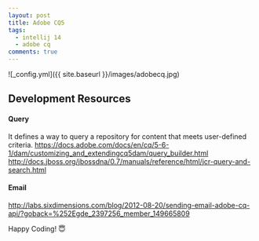 ```yaml
---
layout: post
title: Adobe CQ5
tags:
  - intellij 14
  - adobe cq
comments: true
---
```


![_config.yml]({{ site.baseurl }}/images/adobecq.jpg)
<!--more-->
## Development Resources

#### Query
It defines a way to query a repository for content that meets user-defined criteria. https://docs.adobe.com/docs/en/cq/5-6-1/dam/customizing_and_extendingcq5dam/query_builder.html http://docs.jboss.org/jbossdna/0.7/manuals/reference/html/jcr-query-and-search.html

#### Email

http://labs.sixdimensions.com/blog/2012-08-20/sending-email-adobe-cq-api/?goback=%252Egde_2397256_member_149665809



Happy Coding! 😇